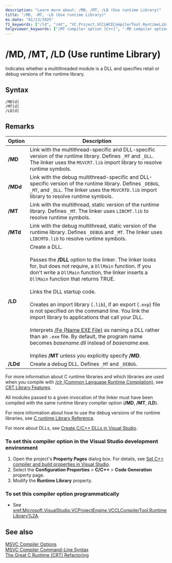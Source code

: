 ```yaml
---
description: "Learn more about: /MD, /MT, /LD (Use runtime Library)"
title: "/MD, -MT, -LD (Use runtime Library)"
ms.date: "01/13/2025"
f1_keywords: ["/ld", "/mt", "VC.Project.VCCLWCECompilerTool.RuntimeLibrary", "VC.Project.VCCLCompilerTool.RuntimeLibrary", "/md", "/ml"]
helpviewer_keywords: ["/MT compiler option [C++]", "-MD compiler option [C++]", "threading [C++], multithread compiler option", "MSVCRTD.lib", "MSVCRT.lib", "LIBCMT.lib", "MD compiler option [C++]", "/MD compiler option [C++]", "MT compiler option [C++]", "LD compiler option [C++]", "MDd compiler option [C++]", "-MDd compiler option [C++]", "LIBCD.lib", "-MTd compiler option [C++]", "MTd compiler option [C++]", "/MTd compiler option [C++]", "-LD compiler option [C++]", "/MDd compiler option [C++]", "multithread compiler option", "_STATIC_CPPLIB symbol", "LIBC.lib", "/LD compiler option [C++]", "DLLs [C++], compiler options", "LIBCMTD.lib", "-MT compiler option [C++]"]
---
```

# /MD, /MT, /LD (Use runtime Library)

Indicates whether a multithreaded module is a DLL and specifies retail or debug versions of the runtime library.

## Syntax

```
/MD[d]
/MT[d]
/LD[d]
```

## Remarks

|Option|Description|
|------------|-----------------|
|**/MD**|Link with the multithread-specific and DLL-specific version of the runtime library. Defines `_MT` and `_DLL`. The linker uses the `MSVCRT.lib` import library to resolve runtime symbols.|
|**/MDd**|Link with the debug multithread-specific and DLL-specific version of the runtime library. Defines `_DEBUG`, `_MT`, and `_DLL`. The linker uses the `MSVCRTD.lib` import library to resolve runtime symbols.|
|**/MT**| Link with the multithread, static version of the runtime library. Defines `_MT`. The linker uses `LIBCMT.lib` to resolve runtime symbols.|
|**/MTd**| Link with the debug multithread, static version of the runtime library. Defines `_DEBUG` and `_MT`. The linker uses `LIBCMTD.lib` to resolve runtime symbols.|
|**/LD**|Create a DLL.<br /><br /> Passes the **/DLL** option to the linker. The linker looks for, but does not require, a `DllMain` function. If you don't write a `DllMain` function, the linker inserts a `DllMain` function that returns TRUE.<br /><br /> Links the DLL startup code.<br /><br /> Creates an import library (`.lib`), if an export (`.exp`) file is not specified on the command line. You link the import library to applications that call your DLL.<br /><br /> Interprets [/Fe (Name EXE File)](fe-name-exe-file.md) as naming a DLL rather than an `.exe` file. By default, the program name becomes *basename*.dll instead of *basename*.exe.<br /><br /> Implies **/MT** unless you explicitly specify **/MD**.|
|**/LDd**|Create a debug DLL. Defines `_MT` and `_DEBUG`.|

For more information about C runtime libraries and which libraries are used when you compile with [/clr (Common Language Runtime Compilation)](clr-common-language-runtime-compilation.md), see [CRT Library Features](../../c-runtime-library/crt-library-features.md).

All modules passed to a given invocation of the linker must have been compiled with the same runtime library compiler option (**/MD**, **/MT**, **/LD**).

For more information about how to use the debug versions of the runtime libraries, see [C runtime Library Reference](../../c-runtime-library/c-runtime-library-reference.md).

For more about DLLs, see [Create C/C++ DLLs in Visual Studio](../dlls-in-visual-cpp.md).

### To set this compiler option in the Visual Studio development environment

1. Open the project's **Property Pages** dialog box. For details, see [Set C++ compiler and build properties in Visual Studio](../working-with-project-properties.md).
1. Select the **Configuration Properties** > **C/C++** > **Code Generation** property page.
1. Modify the **Runtime Library** property.

### To set this compiler option programmatically

- See <xref:Microsoft.VisualStudio.VCProjectEngine.VCCLCompilerTool.RuntimeLibrary%2A>.

## See also

[MSVC Compiler Options](compiler-options.md)\
[MSVC Compiler Command-Line Syntax](compiler-command-line-syntax.md)\
[The Great C Runtime (CRT) Refactoring](https://devblogs.microsoft.com/cppblog/the-great-c-runtime-crt-refactoring/)